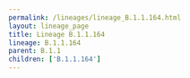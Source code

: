 ```yaml
---
permalink: /lineages/lineage_B.1.1.164.html
layout: lineage_page
title: Lineage B.1.1.164
lineage: B.1.1.164
parent: B.1.1
children: ['B.1.1.164']
---
```

